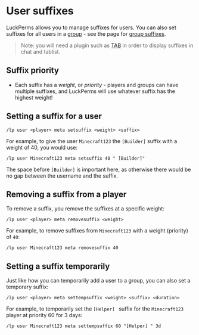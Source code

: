 # User suffixes

LuckPerms allows you to manage suffixes for users. You can also
set suffixes for all users in a [group](./groups.md) - see the page for
[group suffixes](./group-suffix.md).

> Note: you will need a plugin such as
  [TAB](https://modrinth.com/plugin/tab-was-taken)
  in order to display suffixes in chat and tablist.

## Suffix priority

- Each suffix has a *weight*, or *priority* - players and groups can have
  multiple suffixes, and LuckPerms will use whatever suffix has the highest
  weight!

## Setting a suffix for a user

``` text
/lp user <player> meta setsuffix <weight> <suffix>
```

For example, to give the user `Minecraft123` the `[Builder]` suffix with a
weight of 40, you would use:

``` text
/lp user Minecraft123 meta setsuffix 40 " [Builder]"
```

The space before `[Builder]` is important here, as otherwise there would be no
gap between the username and the suffix.

## Removing a suffix from a player

To remove a suffix, you remove the suffixes at a specific weight:

``` text
/lp user <player> meta removesuffix <weight>
```

For example, to remove suffixes from `Minecraft123` with a weight (priority) of
`40`:

``` text
/lp user Minecraft123 meta removesuffix 40
```

## Setting a suffix temporarily

Just like how you can temporarily add a user to a group, you can also set a
temporary suffix:

``` text
/lp user <player> meta settempsuffix <weight> <suffix> <duration>
```

For example, to temporarily set the `[Helper] ` suffix for the `Minecraft123`
player at priority 60 for 3 days:

``` text
/lp user Minecraft123 meta settempsuffix 60 "[Helper] " 3d
```

